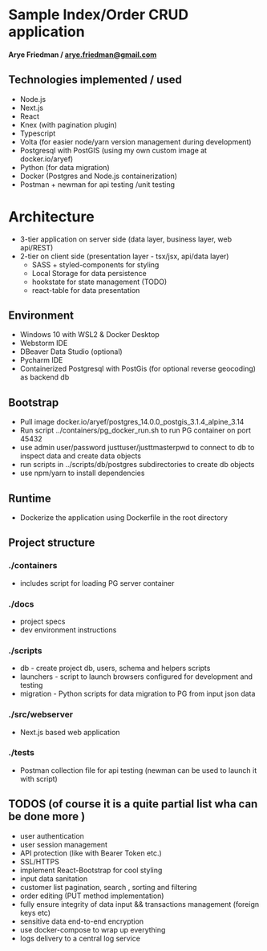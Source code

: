 # Sample Index/Order CRUD application
#### Arye Friedman / arye.friedman@gmail.com

## Technologies implemented / used
* Node.js
* Next.js
* React
* Knex (with pagination plugin)
* Typescript
* Volta (for easier node/yarn version management during development)
* Postgresql with PostGIS (using my own custom image at docker.io/aryef)
* Python (for data migration)
* Docker (Postgres and Node.js containerization)
* Postman + newman for api testing /unit testing

# Architecture

* 3-tier application on server side (data layer, business layer, web api/REST)
* 2-tier on client side (presentation layer - tsx/jsx, api/data layer)
  * SASS + styled-components for styling
  * Local Storage for data persistence
  * hookstate for state management (TODO)
  * react-table for data presentation


## Environment
* Windows 10 with WSL2 & Docker Desktop 
* Webstorm IDE
* DBeaver Data Studio (optional)
* Pycharm IDE
* Containerized Postgresql with PostGis (for optional reverse geocoding) as backend db

## Bootstrap
  * Pull image docker.io/aryef/postgres_14.0.0_postgis_3.1.4_alpine_3.14
  * Run script  ../containers/pg_docker_run.sh to run PG container on port 45432
  * use admin user/password justtuser/justtmasterpwd to connect to db to inspect data and create data objects 
  * run scripts in ../scripts/db/postgres subdirectories to create db objects
  * use npm/yarn to install dependencies

## Runtime
  * Dockerize the application using Dockerfile in the root directory

## Project structure

### ./containers
* includes script for loading PG server container 

### ./docs

* project specs
* dev environment instructions

### ./scripts

* db - create project db, users, schema and helpers scripts
* launchers - script to launch browsers configured for development and testing
* migration - Python scripts for data migration to PG from input json data

### ./src/webserver
* Next.js based web application
### ./tests
* Postman collection file for api testing (newman can be used to launch it with script)

## TODOS (of course it is a quite partial list wha can be done more )
* user authentication 
* user session management
* API protection (like with Bearer Token etc.)
* SSL/HTTPS
* implement React-Bootstrap for cool styling
* input data sanitation
* customer list pagination, search , sorting and filtering 
* order editing (PUT method implementation)
* fully ensure integrity of data input && transactions management (foreign keys etc)
* sensitive data end-to-end encryption
* use docker-compose to wrap up everything
* logs delivery to a central log service

